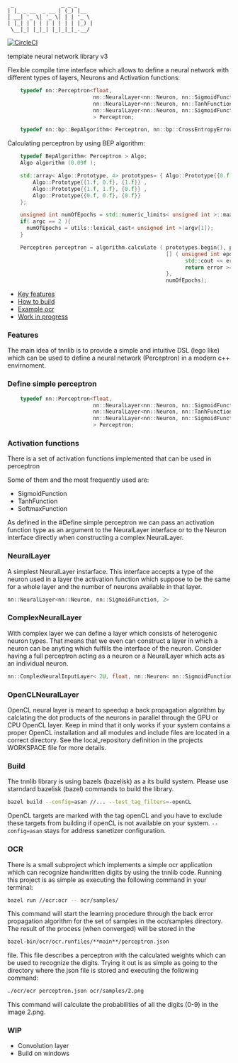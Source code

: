 ```
 _               _ _ _
| |_ _ __  _ __ | (_) |__
| __| '_ \| '_ \| | | '_ \
| |_| | | | | | | | | |_) |
 \__|_| |_|_| |_|_|_|_.__/
```

[![CircleCI](https://dl.circleci.com/status-badge/img/gh/alekstheod/tnnlib/tree/master.svg?style=svg)](https://dl.circleci.com/status-badge/redirect/gh/alekstheod/tnnlib/tree/master)

template neural network library v3

Flexible compile time interface which allows to define a neural network with different types of layers, Neurons and Activation functions:

```cpp
    typedef nn::Perceptron<float,
                           nn::NeuralLayer<nn::Neuron, nn::SigmoidFunction, 2>,
                           nn::NeuralLayer<nn::Neuron, nn::TanhFunction, 20>,
                           nn::NeuralLayer<nn::Neuron, nn::SigmoidFunction, 1>
                           > Perceptron;

    typedef nn::bp::BepAlgorithm< Perceptron, nn::bp::CrossEntropyError> Algo;
```

Calculating perceptron by using BEP algorithm:

```cpp
    typedef BepAlgorithm< Perceptron > Algo;
    Algo algorithm (0.09f );

    std::array< Algo::Prototype, 4> prototypes= { Algo::Prototype{{0.f, 1.f}, {1.f}} ,
        Algo::Prototype{{1.f, 0.f}, {1.f}} ,
        Algo::Prototype{{1.f, 1.f}, {0.f}} ,
        Algo::Prototype{{0.f, 0.f}, {0.f}}
    };

    unsigned int numOfEpochs = std::numeric_limits< unsigned int >::max();
    if( argc == 2 ){
      numOfEpochs = utils::lexical_cast< unsigned int >(argv[1]);
    }

    Perceptron perceptron = algorithm.calculate ( prototypes.begin(), prototypes.end(),
                                                  [] ( unsigned int epoch, float error, ) {
                                                        std::cout << error << std::endl;
                                                        return error >= 0.01.f
                                                  },
                                                  numOfEpochs);
```

- [Key features](#Features)
- [How to build](#Build)
- [Example ocr](#OCR)
- [Work in progress](#WIP)

### Features
The main idea of tnnlib is to provide a simple and intuitive DSL (lego like) which can
be used to define a neural network (Perceptron) in a modern c++ envirnoment.

### Define simple perceptron

```cpp
    typedef nn::Perceptron<float,
                           nn::NeuralLayer<nn::Neuron, nn::SigmoidFunction, 2>,
                           nn::NeuralLayer<nn::Neuron, nn::TanhFunction, 20>,
                           nn::NeuralLayer<nn::Neuron, nn::SigmoidFunction, 1>
                           > Perceptron;
```

### Activation functions

There is a set of activation functions implemented that can be used in perceptron

Some of them and the most frequently used are:

- SigmoidFunction
- TanhFunction
- SoftmaxFunction

As defined in the #Define simple perceptron we can pass an activation
function type as an argument to the NeuralLayer interface or to the
Neuron interface directly when constructing a complex NeuralLayer.

### NeuralLayer

A simplest NeuralLayer instarface. This interface accepts
a type of the neuron used in a layer the activation function
which suppose to be the same for a whole layer and the number
of neurons available in that layer.

```cpp
nn::NeuralLayer<nn::Neuron, nn::SigmoidFunction, 2>
```

### ComplexNeuralLayer

With complex layer we can define a layer which consists of heterogenic neuron types. That means
that we even can construct a layer in which a neuron can be anyting which fulfills the interface
of the neuron. Consider having a full perceptron acting as a neuron or a NeuralLayer which acts as
an individual neuron.

```cpp
nn::ComplexNeuralInputLayer< 2U, float, nn::Neuron< nn::SigmoidFunction, float >, nn::Neuron< nn::SoftmaxFunction, float > > layer;
```

### OpenCLNeuralLayer

OpenCL neural layer is meant to speedup a back propagation algorithm by calclating the dot products of the
neurons in parallel through the GPU or CPU OpenCL layer. Keep in mind that it only works if your system
contains a proper OpenCL installation and all modules and include files are located in a correct directory.
See the local_repository definition in the projects WORKSPACE file for more details.

### Build

The tnnlib library is using bazels (bazelisk) as a its build system.
Please use starndard bazelisk (bazel) commands to build the library.

```bash
bazel build --config=asan //... --test_tag_filters=-openCL
```

OpenCL targets are marked with the tag openCL and you have to exclude
these targets from building if openCL is not available on your system.
```--config=asan``` stays for address sanetizer configuration.

### OCR

There is a small subproject which implements a simple ocr application which can recognize
handwritten digits by using the tnnlib code. Running this project is as simple as executing
the following command in your terminal:

```bash
bazel run //ocr:ocr -- ocr/samples/
```

This command will start the learning procedure through the back error propagation
algorithm for the set of samples in the ocr/samples directory. The result
of the process (when converged) will be stored in the 
```bash
bazel-bin/ocr/ocr.runfiles/**main**/perceptron.json
```

file. This file describes a perceptron with the calculated weights which can be used to recognize the digits.
Trying it out is as simple as going to the directory where the json file is stored and executing the following
command:

```bash
./ocr/ocr perceptron.json ocr/samples/2.png
```

This command will calculate the probabilities of all the digits (0-9) in the image 2.png.

### WIP

- Convolution layer
- Build on windows
